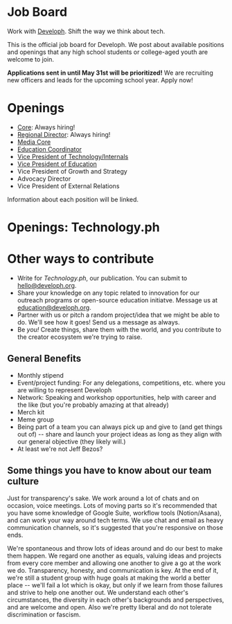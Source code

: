 # Job Board
Work with [Developh](http://developh.org). Shift the way we think about tech.

This is the official job board for Developh. We post about available positions and openings that any high school students or college-aged youth are welcome to join.

**Applications sent in until May 31st will be prioritized!** We are recruiting new officers and leads for the upcoming school year. Apply now!


# Openings

* [Core](http://github.com/wedeveloph/jobs/blob/master/core.MD): Always hiring!
* [Regional Director](https://github.com/wedeveloph/jobs/blob/master/regionaldirector.MD): Always hiring!
* [Media Core](https://github.com/wedeveloph/jobs/blob/master/mediacore.md)
* [Education Coordinator](https://github.com/wedeveloph/jobs/blob/master/educationcoordinator.MD)
* [Vice President of Technology/Internals](https://github.com/wedeveloph/jobs/blob/master/vpoftechnology.md)
* [Vice President of Education](https://github.com/wedeveloph/jobs/blob/master/vpofeducation.md)
* Vice President of Growth and Strategy
* Advocacy Director
* Vice President of External Relations

Information about each position will be linked.

# Openings: Technology.ph


# Other ways to contribute
* Write for *Technology.ph*, our publication. You can submit to hello@developh.org.
* Share your knowledge on any topic related to innovation for our outreach programs or open-source education initiatve. Message us at education@developh.org.
* Partner with us or pitch a random project/idea that we might be able to do. We'll see how it goes! Send us a message as always.
* Be _you!_ Create things, share them with the world, and you contribute to the creator ecosystem we're trying to raise.


## General Benefits
* Monthly stipend
* Event/project funding: For any delegations, competitions, etc. where you are willing to represent Developh
* Network: Speaking and workshop opportunities, help with career and the like (but you're probably amazing at that already)
* Merch kit
* Meme group
* Being part of a team you can always pick up and give to (and get things out of) -- share and launch your project ideas as long as they align with our general objective (they likely will.)
* At least we're not Jeff Bezos?

## Some things you have to know about our team culture
Just for transparency's sake.
We work around a lot of chats and on occasion, voice meetings. Lots of moving parts so it's recommended that you have some knowledge of Google Suite, workflow tools (Notion/Asana), and can work your way around tech terms. We use chat and email as heavy communication channels, so it's suggested that you're responsive on those ends.

We're spontaneous and throw lots of ideas around and do our best to make them happen. We regard one another as equals, valuing ideas and projects from every core member and allowing one another to give a go at the work we do. Transparency, honesty, and communication is key. At the end of it, we're still a student group with huge goals at making the world a better place -- we'll fail a lot which is okay, but only if we learn from those failures and strive to help one another out. We understand each other's circumstances, the diversity in each other's backgrounds and perspectives, and are welcome and open. Also we're pretty liberal and do not tolerate discrimination or fascism.
